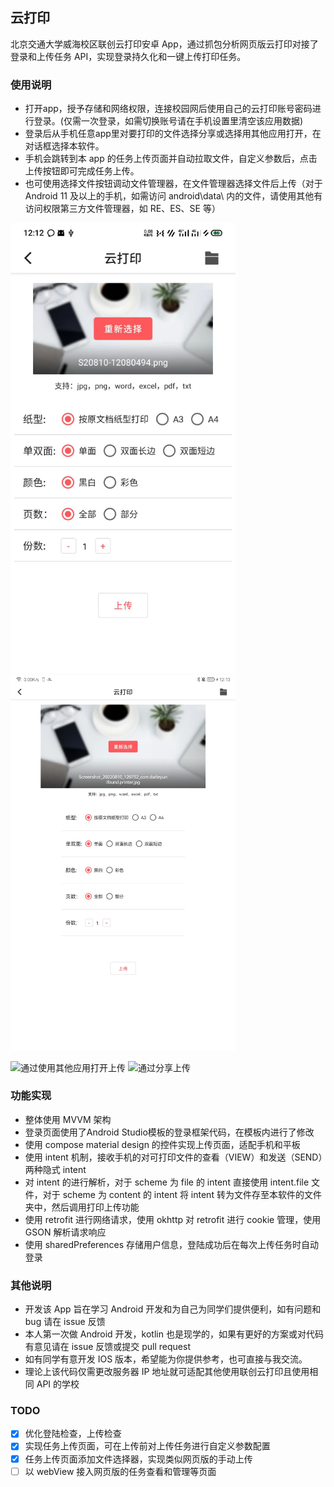 ## 云打印

北京交通大学威海校区联创云打印安卓 App，通过抓包分析网页版云打印对接了登录和上传任务 API，实现登录持久化和一键上传打印任务。

### 使用说明

- 打开app，授予存储和网络权限，连接校园网后使用自己的云打印账号密码进行登录。(仅需一次登录，如需切换账号请在手机设置里清空该应用数据)
- 登录后从手机任意app里对要打印的文件选择分享或选择用其他应用打开，在对话框选择本软件。
- 手机会跳转到本 app 的任务上传页面并自动拉取文件，自定义参数后，点击上传按钮即可完成任务上传。
- 也可使用选择文件按钮调动文件管理器，在文件管理器选择文件后上传（对于 Android 11 及以上的手机，如需访问
  android\data\ 内的文件，请使用其他有访问权限第三方文件管理器，如 RE、ES、SE 等）

<img alt="手机上传页面" src="res/Phone.jpg" width="360"/><img alt="平板上传页面" src="res/Pad.jpg" width="360"/>

![通过使用其他应用打开上传](res/VIEW.gif) ![通过分享上传](res/SEND.gif)

### 功能实现

- 整体使用 MVVM 架构
- 登录页面使用了Android Studio模板的登录框架代码，在模板内进行了修改
- 使用 compose material design 的控件实现上传页面，适配手机和平板
- 使用 intent 机制，接收手机的对可打印文件的查看（VIEW）和发送（SEND）两种隐式 intent
- 对 intent 的进行解析，对于 scheme 为 file 的 intent 直接使用 intent.file 文件，对于
  scheme 为 content 的 intent 将 intent 转为文件存至本软件的文件夹中，然后调用打印上传功能
- 使用 retrofit 进行网络请求，使用 okhttp 对 retrofit 进行 cookie 管理，使用 GSON 解析请求响应
- 使用 sharedPreferences 存储用户信息，登陆成功后在每次上传任务时自动登录

### 其他说明

- 开发该 App 旨在学习 Android 开发和为自己为同学们提供便利，如有问题和 bug 请在 issue 反馈
- 本人第一次做 Android 开发，kotlin 也是现学的，如果有更好的方案或对代码有意见请在 issue 反馈或提交 pull
  request
- 如有同学有意开发 IOS 版本，希望能为你提供参考，也可直接与我交流。
- 理论上该代码仅需更改服务器 IP 地址就可适配其他使用联创云打印且使用相同 API 的学校

### TODO

- [x] 优化登陆检查，上传检查
- [x] 实现任务上传页面，可在上传前对上传任务进行自定义参数配置
- [x] 任务上传页面添加文件选择器，实现类似网页版的手动上传
- [ ] 以 webView 接入网页版的任务查看和管理等页面